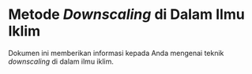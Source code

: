 # Metode *Downscaling* di Dalam Ilmu Iklim

Dokumen ini memberikan informasi kepada Anda mengenai teknik *downscaling* di dalam ilmu iklim.
